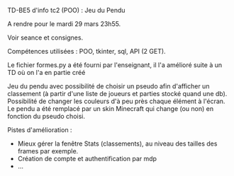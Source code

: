 TD-BE5 d'info tc2 (POO) : Jeu du Pendu

A rendre pour le mardi 29 mars 23h55.

Voir seance et consignes.

Compétences utilisées : POO, tkinter, sql, API (2 GET).

Le fichier formes.py a été fourni par l'enseignant, il l'a amélioré suite à un TD où on l'a en partie créé

Jeu du pendu avec possibilité de choisir un pseudo afin d'afficher un classement (à partir d'une liste de joueurs et parties stocké quand une db). Possibilité de changer les couleurs d'à peu près chaque élément à l'écran.
Le pendu a été remplacé par un skin Minecraft qui change (ou non) en fonction du pseudo choisi.

Pistes d'amélioration :
- Mieux gérer la fenêtre Stats (classements), au niveau des tailles des frames par exemple.
- Création de compte et authentification par mdp
- ...
